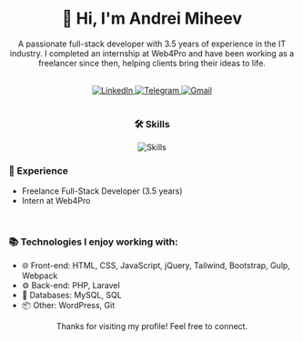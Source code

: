 <div align="center">
  <h1>👋 Hi, I'm Andrei Miheev</h1>
  <p>A passionate full-stack developer with 3.5 years of experience in the IT industry. I completed an internship at Web4Pro and have been working as a freelancer since then, helping clients bring their ideas to life.</p>
</div>

<br />

<div align="center">
  <a href="https://linkedin.com/in/your_linkedin_profile">
    <img src="https://img.shields.io/badge/LinkedIn-0077B5?style=for-the-badge&logo=linkedin&logoColor=white" alt="LinkedIn" />
  </a>
<a href="https://t.me/@andmiheev">
    <img src="https://img.shields.io/badge/Telegram-2CA5E0?style=for-the-badge&logo=telegram&logoColor=white" alt="Telegram" />
  </a>
  <a href="mailto:your_email@example.com">
    <img src="https://img.shields.io/badge/Gmail-D14836?style=for-the-badge&logo=gmail&logoColor=white" alt="Gmail" />
  </a>
  </div>

<br />

<div align="center">
  <h3>🛠️ Skills</h3>
  <p>
    <img src="https://skillicons.dev/icons?i=html,css,javascript,jquery,php,wordpress,laravel,mysql,git" alt="Skills" />
  </p>
</div>

<div align="left">
  <h3>💼 Experience</h3>
  <ul>
    <li>Freelance Full-Stack Developer (3.5 years)</li>
    <li>Intern at Web4Pro</li>
  </ul>
</div>

<br />

<div align="left">
  <h3>📚 Technologies I enjoy working with:</h3>
  <ul>
    <li>🌐 Front-end: HTML, CSS, JavaScript, jQuery, Tailwind, Bootstrap, Gulp, Webpack</li>
    <li>⚙️ Back-end: PHP, Laravel</li>
    <li>💾 Databases: MySQL, SQL</li>
    <li>📦 Other: WordPress, Git</li>
  </ul>
</div>

<div align="center">
  <p>Thanks for visiting my profile! Feel free to connect.</p>
</div>

